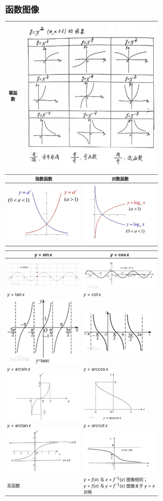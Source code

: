 # 函数图像

| 幂函数 | <img src="./assets/powerFunction.jpg" alt="幂函数" style="zoom:80%;" /> |
| ------ | ------------------------------------------------------------ |

| 指数函数                                                     | 对数函数                                                     |
| ------------------------------------------------------------ | ------------------------------------------------------------ |
| <img src="./assets/exponentialFunction.jpg" alt="幂函数" style="zoom:40%;" /> | <img src="./assets/logFuntion.jpg" alt="幂函数" style="zoom:40%;" /> |

| $y=\sin x$                                                   | $y=\cos x$                                                   |
| ------------------------------------------------------------ | ------------------------------------------------------------ |
| <img src="./assets/sin.jpg" alt="sin" style="zoom:60%;" />   | <img src="./assets/cos.jpg" alt="cos" style="zoom:80%;" />   |
| $y=\tan x$                                                   | $y=\cot x$                                                   |
| <img src="./assets/tan.jpg" alt="tan" style="zoom:80%;" />   | <img src="./assets/cot.jpg" alt="cot" style="zoom:60%;" />   |
| $y=\arcsin x$                                                | $y=\arccos x$                                                |
| <img src="./assets/arcsin.jpg" alt="arcsin" style="zoom:60%;" /> | <img src="./assets/arccos.jpg" alt="arccos" style="zoom:20%;" /> |
| $y=\arctan x$                                                | $y=arc\cot x$                                                |
| <img src="./assets/arctan.jpg" alt="arctan" style="zoom:80%;" /> | <img src="./assets/arccot.jpg" alt="arccot" style="zoom:70%;" /> |
| 反函数                                                       | $y = f(x)$ 与 $x = f^{-1}(y)$ 图像相同；<br />$y = f(x)$ 与 $y = f^{-1}(x)$ 图像关于 $y = x$ 对称 |

